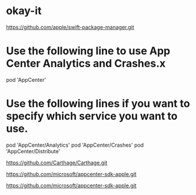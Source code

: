 # okay-it
https://github.com/apple/swift-package-manager.git
# Use the following line to use App Center Analytics and Crashes.x
 pod 'AppCenter'

 # Use the following lines if you want to specify which service you want to use.
 pod 'AppCenter/Analytics'
 pod 'AppCenter/Crashes'
 pod 'AppCenter/Distribute'

https://github.com/Carthage/Carthage.git

https://github.com/microsoft/appcenter-sdk-apple.git

https://github.com/microsoft/appcenter-sdk-apple.git
